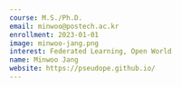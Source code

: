 ```yaml
---
course: M.S./Ph.D.
email: minwoo@postech.ac.kr
enrollment: 2023-01-01
image: minwoo-jang.png
interest: Federated Learning, Open World
name: Minwoo Jang
website: https://pseudope.github.io/
---
```

